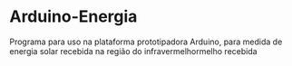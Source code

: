 # Arduino-Energia
Programa para uso na plataforma prototipadora  Arduino, para medida de energia solar recebida na região do infravermelhormelho recebida  
